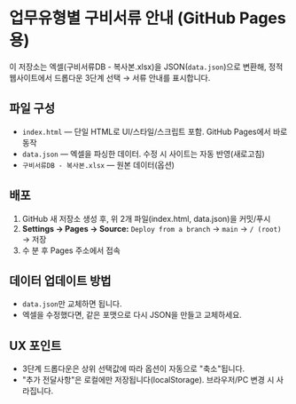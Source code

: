 # 업무유형별 구비서류 안내 (GitHub Pages용)

이 저장소는 엑셀(구비서류DB - 복사본.xlsx)을 JSON(`data.json`)으로 변환해, 정적 웹사이트에서 드롭다운 3단계 선택 → 서류 안내를 표시합니다.

## 파일 구성
- `index.html` — 단일 HTML로 UI/스타일/스크립트 포함. GitHub Pages에서 바로 동작
- `data.json` — 엑셀을 파싱한 데이터. 수정 시 사이트는 자동 반영(새로고침)
- `구비서류DB - 복사본.xlsx` — 원본 데이터(옵션)

## 배포
1. GitHub 새 저장소 생성 후, 위 2개 파일(index.html, data.json)을 커밋/푸시
2. **Settings → Pages → Source:** `Deploy from a branch` → `main` → `/ (root)` → 저장
3. 수 분 후 Pages 주소에서 접속

## 데이터 업데이트 방법
- `data.json`만 교체하면 됩니다.
- 엑셀을 수정했다면, 같은 포맷으로 다시 JSON을 만들고 교체하세요.

## UX 포인트
- 3단계 드롭다운은 상위 선택값에 따라 옵션이 자동으로 "축소"됩니다.
- "추가 전달사항"은 로컬에만 저장됩니다(localStorage). 브라우저/PC 변경 시 사라집니다.

